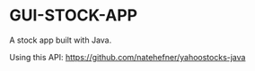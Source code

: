 # GUI-STOCK-APP
A stock app built with Java.

Using this API:
https://github.com/natehefner/yahoostocks-java
